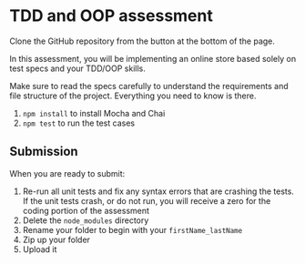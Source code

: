 # TDD and OOP assessment

Clone the GitHub repository from the button at the bottom of the page.

In this assessment, you will be implementing an online store based solely on test
specs and your TDD/OOP skills.

Make sure to read the specs carefully to understand the requirements and file
structure of the project. Everything you need to know is there.

1. `npm install` to install Mocha and Chai
2. `npm test` to run the test cases

## Submission

When you are ready to submit:

1. Re-run all unit tests and fix any syntax errors that are crashing the tests. If
the unit tests crash, or do not run, you will receive a zero for the coding
portion of the assessment
2. Delete the `node_modules` directory
3. Rename your folder to begin with your `firstName_lastName`
4. Zip up your folder
5. Upload it

